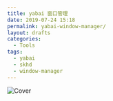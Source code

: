 ```yaml
---
title: yabai 窗口管理
date: 2019-07-24 15:18
permalink: yabai-window-manager/
layout: drafts
categories:
  - Tools
tags:
  - yabai
  - skhd
  - window-manager
---
```


![Cover][]

[Cover]: /uploads/yabai-window-manager/cover.png
